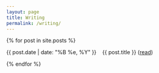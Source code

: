 ```yaml
---
layout: page
title: Writing
permalink: /writing/
---
```


<div class="posts">
  {% for post in site.posts %}
    <p class="post_date"></p>
    <p>
        {{ post.date | date: "%B %e, %Y" }} &nbsp;&nbsp; 
        {{ post.title }}
        (<a href="{{ site.baseurl }}{{ post.url }}">read</a>)
    </p>
  {% endfor %}
</div>


